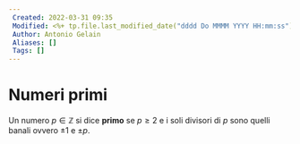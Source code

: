 ```yaml
---
 Created: 2022-03-31 09:35
 Modified: <%+ tp.file.last_modified_date("dddd Do MMMM YYYY HH:mm:ss") %>
 Author: Antonio Gelain
 Aliases: []
 Tags: []
---
```


# Numeri primi

Un numero $p \in \mathbb{Z}$ si dice **primo** se $p \ge 2$ e i soli divisori di $p$ sono quelli banali ovvero $\pm 1$ e $\pm p$.

